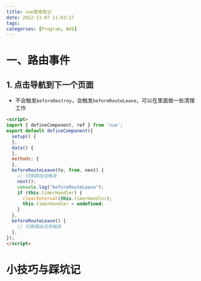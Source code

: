```yaml
---
title: vue使用笔记
date: 2022-11-07 11:03:17
tags:
categories: [Program, Web]
---
```


# 一、路由事件

## 1. 点击导航到下一个页面

- 不会触发`beforeDestroy`，会触发`beforeRouteLeave`，可以在里面做一些清理工作

```html
<script>
import { defineComponent, ref } from 'vue';
export default defineComponent({
  setup() {
  },
  data() {
  },
  methods: {
  },
  beforeRouteLeave(to, from, next) {
    // 切换路由会触发
    next();
    console.log("beforeRouteLeave");
    if (this.timerHandler) {
      clearInterval(this.timerHandler);
      this.timerHandler = undefined;
    }
  },
  beforeRouteLeave() {
    // 切换路由没有触发
  },
});
</script>
```

# 小技巧与踩坑记


